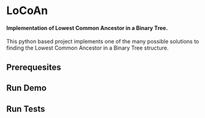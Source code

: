 # LoCoAn
#### Implementation of Lowest Common Ancestor in a Binary Tree.
This python based project implements one of the many possible solutions to finding the Lowest Common Ancestor in a Binary Tree structure. 

## Prerequesites

## Run Demo

## Run Tests
